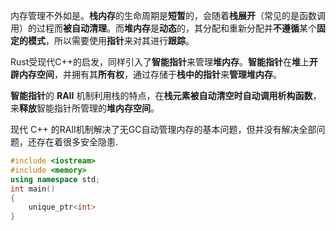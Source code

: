 
内存管理不外如是。**栈内存**的生命周期是**短暂**的，会随着**栈展开**（常见的是函数调用）的过程而**被自动清理**。而**堆内存**是**动态**的，其分配和重新分配并**不遵循**某个**固定的模式**，所以需要使用**指针**来对其进行**跟踪**。

Rust受现代C++的启发，同样引入了**智能指针**来管理**堆内存**。**智能指针**在**堆**上**开辟内存空间**，并拥有其**所有权**，通过存储于**栈中的指针**来**管理堆内存**。

**智能指针**的 **RAII** 机制利用栈的特点，在**栈元素被自动清空时自动调用析构函数**，来**释放**智能指针所管理的**堆内存空间**。

现代 C++ 的RAII机制解决了无GC自动管理内存的基本问题，但并没有解决全部问题，还存在着很多安全隐患.

```cpp
#include <iostream>
#include <memory>
using namespace std;
int main()
{
	unique_ptr<int>
}
```

